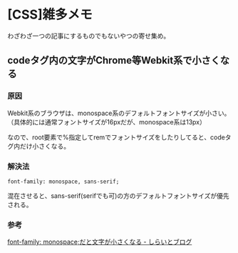 # [CSS]雑多メモ

わざわざ一つの記事にするものでもないやつの寄せ集め。

## codeタグ内の文字がChrome等Webkit系で小さくなる

### 原因

Webkit系のブラウザは、monospace系のデフォルトフォントサイズが小さい。（具体的には通常フォントサイズが16pxだが、monospace系は13px）

なので、root要素で%指定してremでフォントサイズをしたりしてると、codeタグ内だけ小さくなる。

### 解決法

```
font-family: monospace, sans-serif;
```

混在させると、sans-serif(serifでも可)の方のデフォルトフォントサイズが優先される。


### 参考

[font-family: monospace;だと文字が小さくなる - しらいとブログ](http://silight.hatenablog.jp/entry/2015/07/02/214601)
